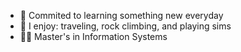 - 🌱 Commited to learning something new everyday
- 💫 I enjoy: traveling, rock climbing, and playing sims
- 👩‍🎓 Master's in Information Systems
